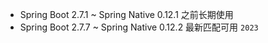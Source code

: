 - Spring Boot 2.7.1 ~ Spring Native 0.12.1 之前长期使用
- Spring Boot 2.7.7 ~ Spring Native 0.12.2 最新匹配可用 `2023`
